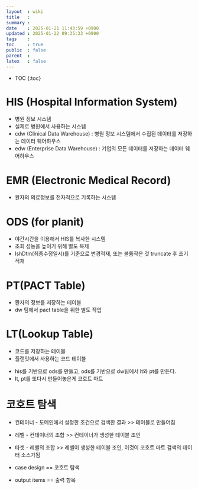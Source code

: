 ```yaml
---
layout  : wiki
title   : 
summary : 
date    : 2025-01-21 11:43:59 +0900
updated : 2025-01-22 09:35:33 +0900
tags    : 
toc     : true
public  : false
parent  : 
latex   : false
---
```

* TOC
{:toc}

# HIS (Hospital Information System)
- 병원 정보 시스템 
- 실제로 병원에서 사용하는 시스템
- cdw (Clinical Data Warehouse) : 병원 정보 시스템에서 수집된 데이터를 저장하는 데이터 웨어하우스
- edw (Enterprise Data Warehouse) : 기업의 모든 데이터를 저장하는 데이터 웨어하우스

# EMR (Electronic Medical Record)
- 환자의 의료정보를 전자적으로 기록하는 시스템

# ODS (for planit)
- 야간시간을 이용해서 HIS를 복사한 시스템
- 조회 성능을 높이기 위해 별도 복제
- lshDtm(최종수정일시)를 기준으로 변경적재, 또는 볼륨작은 것 truncate 후 초기적재

# PT(PACT Table)
- 환자의 정보를 저장하는 테이블
- dw 팀에서 pact table을 위한 별도 작업

# LT(Lookup Table)
- 코드를 저장하는 테이블
- 플랜잇에서 사용하는 코드 테이블

* his를 기반으로 ods를 만들고, ods를 기반으로 dw팀에서 lt와 pt를 만든다.
* lt, pt를 또다시 만들어놓은게 코호트 마트

# 코호트 탐색 
- 컨테이너 - 도메인에서 설정한 조건으로 검색한 결과 >> 테이블로 만들어짐
- 레벨 - 컨테이너의 조합 >> 컨테이너가 생성한 테이블 조인
- 타겟 - 레벨의 조합 >> 레벨이 생성한 테이블 조인, 이것이 코호트 마트 검색의 데이터 소스가됨

- case design == 코호트 탐색
- output items == 출력 항목

